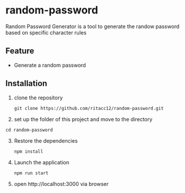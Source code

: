 # random-password

Random Password Generator is a tool to generate the randow password based on specific character rules

## Feature

- Generate a random password

## Installation

1. clone the repository
   ```
   git clone https://github.com/ritacc12/random-password.git
   ```
2. set up the folder of this project and move to the directory

```
cd random-password
```

3. Restore the dependencies
   ```
   npm install
   ```
4. Launch the application
   ```
   npm run start
   ```
5. open http://localhost:3000 via browser
